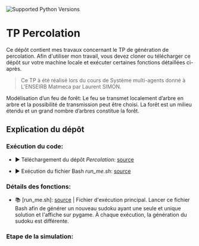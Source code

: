 ![Supported Python Versions](https://img.shields.io/badge/Python->=3.6-blue.svg?logo=python&logoColor=white)

# TP Percolation

Ce dépôt contient mes travaux concernant le TP de génération de percolation.
Afin d'utiliser mon travail, vous devez cloner ou télécharger ce dépôt sur votre machine locale et exécuter certaines fonctions détaillées ci-après.

> Ce TP à été réalisé lors du cours de Système multi-agents donné à L'ENSEIRB Matmeca par Laurent SIMON.

Modélisation d’un feu de forêt:
Le feu se transmet localement d’arbre en arbre et la possibilité de transmission peut être choisi. La forêt est un milieu
étendu et un grand nombre d’arbres constitue la forêt. 

## Explication du dépôt

### Exécution du code:

- ▶️️ Téléchargement du dépôt *Percolation*: [source](https://github.com/MohamedAminMallek/pysat_sudoku)

- ▶️️ Exécution du fichier Bash *run_me.sh*: [source](https://github.com/MohamedAminMallek/pysat_sudoku/blob/master/run_me.sh)

### Détails des fonctions:

- 📚 [run_me.sh]: [source](https://github.com/MohamedAminMallek/pysat_sudoku/blob/master/run_me.sh) |
Fichier d'exécution principal. Lancer ce fichier Bash afin de générer un nouveau sudoku ayant une seule et unique solution et l'affiche sur pygame. À chaque exécution, la génération du sudoku est différente.

### Etape de la simulation:
